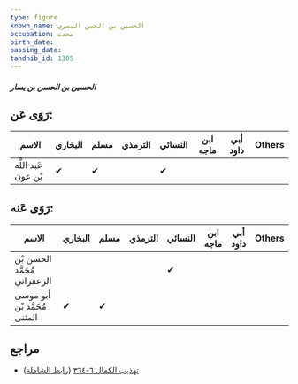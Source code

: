 ```yaml
---
type: figure
known_name: الحسين بن الحسن البصري
occupation: محدث
birth_date:
passing_date:
tahdhib_id: 1305
---
```

##### الحسين بن الحسن بن يسار

## رَوَى عَن:
| الاسم               | البخاري | مسلم | الترمذي | النسائي | ابن ماجه | أبي داود | Others |
| ------------------- | ------- | ---- | ------- | ------- | -------- | -------- | ------ |
| عَبد اللَّه بْن عون | ✔       | ✔    |         | ✔       |          |          |        |
## رَوَى عَنه:
| الاسم                        | البخاري | مسلم | الترمذي | النسائي | ابن ماجه | أبي داود | Others |
| ---------------------------- | ------- | ---- | ------- | ------- | -------- | -------- | ------ |
| الحسن بْن مُحَمَّد الزعفراني |         |      |         | ✔       |          |          |        |
| أبو موسى مُحَمَّد بْن المثنى | ✔       | ✔    |         |         |          |          |        |
## مراجع
- [تهذيب الكمال ٦-٣٦٤](obsidian://open?vault=Tahdhib-al-Kamal&file=Figures/١٣٠٥-الحسين%20بن%20الحسن%20بن%20يسار) ([رابط الشاملة](https://shamela.ws/book/3722/3028))